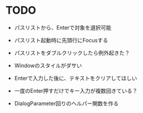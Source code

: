 ﻿# TODO
- パスリストから、Enterで対象を選択可能
- パスリスト起動時に先頭行にFocusする
- パスリストをダブルクリックしたら例外起きた？

- Windowのスタイルがダサい
- Enterで入力した後に、テキストをクリアしてほしい
- 一度のEnter押すだけでキー入力が複数回きている？
- DialogParameter回りのヘルパー関数を作る